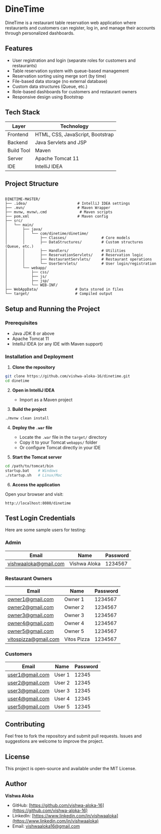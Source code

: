 # DineTime

DineTime is a restaurant table reservation web application where restaurants and customers can register, log in, and manage their accounts through personalized dashboards.

## Features

- User registration and login (separate roles for customers and restaurants)
- Table reservation system with queue-based management
- Reservation sorting using merge sort (by time)
- File-based data storage (no external database)
- Custom data structures (Queue, etc.)
- Role-based dashboards for customers and restaurant owners
- Responsive design using Bootstrap

## Tech Stack

| Layer         | Technology              |
|---------------|--------------------------|
| Frontend      | HTML, CSS, JavaScript, Bootstrap |
| Backend       | Java Servlets and JSP    |
| Build Tool    | Maven                    |
| Server        | Apache Tomcat 11         |
| IDE           | IntelliJ IDEA            |

## Project Structure

```

DINETIME-MASTER/
├── .idea/                       # IntelliJ IDEA settings
├── .mvn/                        # Maven Wrapper
├── mvnw, mvnw\.cmd               # Maven scripts
├── pom.xml                      # Maven config
├── src/
│   └── main/
│       ├── java/
│       │   └── com/dinetime/dinetime/
│       │       ├── Classes/                # Core models
│       │       ├── DataStructures/         # Custom structures (Queue, etc.)
│       │       ├── Handlers/               # Utilities
│       │       ├── ReservationServlets/    # Reservation logic
│       │       ├── RestaurantServlets/     # Restaurant operations
│       │       └── UserServlets/           # User login/registration
│       └── webapp/
│           ├── css/
│           ├── js/
│           ├── jsp/
│           └── WEB-INF/
├── WebAppData/                 # Data stored in files
└── target/                     # Compiled output

````

## Setup and Running the Project

### Prerequisites

- Java JDK 8 or above
- Apache Tomcat 11
- IntelliJ IDEA (or any IDE with Maven support)

### Installation and Deployment

1. **Clone the repository**

```bash
git clone https://github.com/vishwa-aloka-16/dinetime.git
cd dinetime
````

2. **Open in IntelliJ IDEA**

   * Import as a Maven project

3. **Build the project**

```bash
./mvnw clean install
```

4. **Deploy the `.war` file**

   * Locate the `.war` file in the `target/` directory
   * Copy it to your Tomcat `webapps/` folder
   * Or configure Tomcat directly in your IDE

5. **Start the Tomcat server**

```bash
cd /path/to/tomcat/bin
startup.bat    # Windows
./startup.sh   # Linux/Mac
```

6. **Access the application**

Open your browser and visit:

```
http://localhost:8080/dinetime
```

## Test Login Credentials

Here are some sample users for testing:

### Admin

| Email                                                 | Name         | Password |
| ----------------------------------------------------- | ------------ | -------- |
| [vishwaaloka@gmail.com](mailto:vishwaaloka@gmail.com) | Vishwa Aloka | 1234567  |

### Restaurant Owners

| Email                                               | Name        | Password |
| --------------------------------------------------- | ----------- | -------- |
| [owner1@gmail.com](mailto:owner1@gmail.com)         | Owner 1     | 1234567  |
| [owner2@gmail.com](mailto:owner2@gmail.com)         | Owner 2     | 1234567  |
| [owner3@gmail.com](mailto:owner3@gmail.com)         | Owner 3     | 1234567  |
| [owner4@gmail.com](mailto:owner4@gmail.com)         | Owner 4     | 1234567  |
| [owner5@gmail.com](mailto:owner5@gmail.com)         | Owner 5     | 1234567  |
| [vitospizza@gmail.com](mailto:vitospizza@gmail.com) | Vitos Pizza | 1234567  |

### Customers

| Email                                     | Name   | Password |
| ----------------------------------------- | ------ | -------- |
| [user1@gmail.com](mailto:user1@gmail.com) | User 1 | 12345    |
| [user2@gmail.com](mailto:user2@gmail.com) | User 2 | 12345    |
| [user3@gmail.com](mailto:user3@gmail.com) | User 3 | 12345    |
| [user4@gmail.com](mailto:user4@gmail.com) | User 4 | 12345    |
| [user5@gmail.com](mailto:user5@gmail.com) | User 5 | 12345    |

## Contributing

Feel free to fork the repository and submit pull requests. Issues and suggestions are welcome to improve the project.

## License

This project is open-source and available under the MIT License.

## Author

**Vishwa Aloka**

* GitHub: [https://github.com/vishwa-aloka-16](https://github.com/vishwa-aloka-16)
* LinkedIn: [https://www.linkedin.com/in/vishwaaloka](https://www.linkedin.com/in/vishwaaloka)
* Email: [vishwaaloka16@gmail.com](mailto:vishwaaloka16@gmail.com)

```

